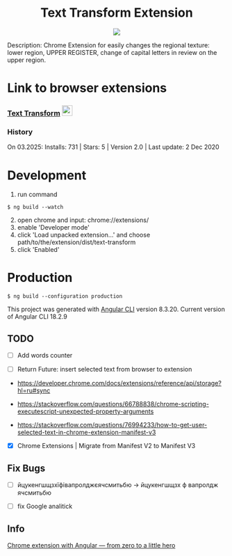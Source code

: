 # <center> Text Transform Extension </center>

<p align="center">
  <img src="doc/preview.gif">
</p>

Description: Chrome Extension for easily changes the regional texture: lower region, UPPER REGISTER, change of capital letters in review on the upper region.

# Link to browser extensions

### [Text Transform](https://chromewebstore.google.com/detail/text-transform/lngoloonfgohfhnpcgkfgnfikeedbhgg) <a href="https://chrome.google.com/webstore/detail/autoviewed/occcjmolphcfebdeichmoflmfgeefjef"><img src="https://raw.githubusercontent.com/alrra/browser-logos/master/src/chrome/chrome_48x48.png" width="24" /></a>

### History

On 03.2025: Installs: 731 | Stars: 5 | Version 2.0 | Last update: 2 Dec 2020


# Development
1. run command

```console
$ ng build --watch
```

2. open chrome and input: chrome://extensions/
3. enable 'Developer mode'
4. click 'Load unpacked extension…' and choose path/to/the/extension/dist/text-transform
5. click 'Enabled'

# Production

```console
$ ng build --configuration production
```

This project was generated with [Angular CLI](https://github.com/angular/angular-cli) version 8.3.20. Current version of Angular CLI 18.2.9

[//]: # (## Development server)

[//]: # (Run `ng serve` for a dev server. Navigate to `http://localhost:4200/`. The app will automatically reload if you change any of the source files.)

[//]: # ()
[//]: # (## Build)

[//]: # ()
[//]: # (Run `ng build` to build the project. The build artifacts will be stored in the `dist/` directory. Use the `--prod` flag for a production build.)

## TODO

- [ ] Add words counter

- [ ] Return Future: insert selected text from browser to extension

- https://developer.chrome.com/docs/extensions/reference/api/storage?hl=ru#sync

- https://stackoverflow.com/questions/66788838/chrome-scripting-executescript-unexpected-property-arguments

- https://stackoverflow.com/questions/76994233/how-to-get-user-selected-text-in-chrome-extension-manifest-v3

- [x] Chrome Extensions | Migrate from Manifest V2 to Manifest V3  


## Fix Bugs 

- [ ] йцукенгшщзхїфівапролджєячсмитьбю -> йцукенгшщзх ф вапролдж ячсмитьбю

- [ ] fix Google analitick


## Info
[Chrome extension with Angular — from zero to a little hero](https://medium.com/angular-in-depth/chrome-extension-with-angular-why-and-how-778200b87575)
